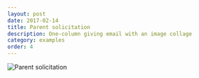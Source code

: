 ```yaml
---
layout: post
date: 2017-02-14
title: Parent solicitation
description: One-column giving email with an image collage
category: examples
order: 4
---
```


![Parent solicitation]({{site.image_path}}/{{page.category}}/parentsfund.jpg)
